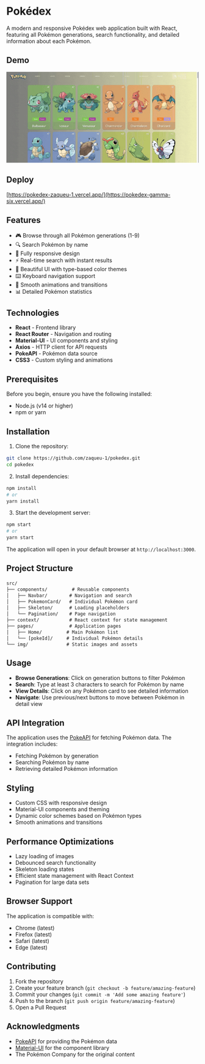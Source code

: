 # Pokédex

A modern and responsive Pokédex web application built with React, featuring all Pokémon generations, search functionality, and detailed information about each Pokémon.

## Demo

![demo](https://github.com/zaqueu-1/pokedex/blob/main/chrome-capture-2023-0-17.gif)

## Deploy

[https://pokedex-zaqueu-1.vercel.app/](https://pokedex-gamma-six.vercel.app/)

## Features

- 🎮 Browse through all Pokémon generations (1-9)
- 🔍 Search Pokémon by name
- 📱 Fully responsive design
- ⚡ Real-time search with instant results
- 🎨 Beautiful UI with type-based color themes
- ⌨️ Keyboard navigation support
- 🔄 Smooth animations and transitions
- 📊 Detailed Pokémon statistics

## Technologies

- **React** - Frontend library
- **React Router** - Navigation and routing
- **Material-UI** - UI components and styling
- **Axios** - HTTP client for API requests
- **PokeAPI** - Pokémon data source
- **CSS3** - Custom styling and animations

## Prerequisites

Before you begin, ensure you have the following installed:

- Node.js (v14 or higher)
- npm or yarn

## Installation

1. Clone the repository:

```bash
git clone https://github.com/zaqueu-1/pokedex.git
cd pokedex
```

2. Install dependencies:

```bash
npm install
# or
yarn install
```

3. Start the development server:

```bash
npm start
# or
yarn start
```

The application will open in your default browser at `http://localhost:3000`.

## Project Structure

```
src/
├── components/         # Reusable components
│   ├── Navbar/        # Navigation and search
│   ├── PokemonCard/   # Individual Pokémon card
│   ├── Skeleton/      # Loading placeholders
│   └── Pagination/    # Page navigation
├── context/           # React context for state management
├── pages/             # Application pages
│   ├── Home/         # Main Pokémon list
│   └── [pokeId]/     # Individual Pokémon details
└── img/              # Static images and assets
```

## Usage

- **Browse Generations**: Click on generation buttons to filter Pokémon
- **Search**: Type at least 3 characters to search for Pokémon by name
- **View Details**: Click on any Pokémon card to see detailed information
- **Navigate**: Use previous/next buttons to move between Pokémon in detail view

## API Integration

The application uses the [PokeAPI](https://pokeapi.co/) for fetching Pokémon data. The integration includes:

- Fetching Pokémon by generation
- Searching Pokémon by name
- Retrieving detailed Pokémon information

## Styling

- Custom CSS with responsive design
- Material-UI components and theming
- Dynamic color schemes based on Pokémon types
- Smooth animations and transitions

## Performance Optimizations

- Lazy loading of images
- Debounced search functionality
- Skeleton loading states
- Efficient state management with React Context
- Pagination for large data sets

## Browser Support

The application is compatible with:

- Chrome (latest)
- Firefox (latest)
- Safari (latest)
- Edge (latest)

## Contributing

1. Fork the repository
2. Create your feature branch (`git checkout -b feature/amazing-feature`)
3. Commit your changes (`git commit -m 'Add some amazing feature'`)
4. Push to the branch (`git push origin feature/amazing-feature`)
5. Open a Pull Request

## Acknowledgments

- [PokeAPI](https://pokeapi.co/) for providing the Pokémon data
- [Material-UI](https://mui.com/) for the component library
- The Pokémon Company for the original content
